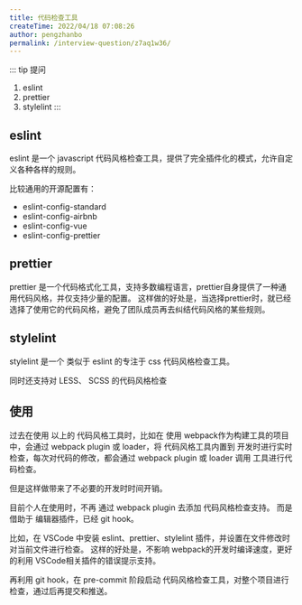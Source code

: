 ```yaml
---
title: 代码检查工具
createTime: 2022/04/18 07:08:26
author: pengzhanbo
permalink: /interview-question/z7aq1w36/
---
```


::: tip 提问
1. eslint
2. prettier
3. stylelint
:::

## eslint

eslint 是一个 javascript 代码风格检查工具，提供了完全插件化的模式，允许自定义各种各样的规则。

比较通用的开源配置有：
- eslint-config-standard
- eslint-config-airbnb
- eslint-config-vue
- eslint-config-prettier

## prettier

prettier 是一个代码格式化工具，支持多数编程语言，prettier自身提供了一种通用代码风格，并仅支持少量的配置。
这样做的好处是，当选择prettier时，就已经选择了使用它的代码风格，避免了团队成员再去纠结代码风格的某些规则。

## stylelint 
stylelint 是一个 类似于 eslint 的专注于 css 代码风格检查工具。

同时还支持对 LESS、 SCSS 的代码风格检查

## 使用

过去在使用 以上的 代码风格工具时，比如在 使用 webpack作为构建工具的项目中，会通过 webpack plugin 或 loader，将
代码风格工具内置到 开发时进行实时检查，每次对代码的修改，都会通过 webpack plugin 或 loader 调用 工具进行代码检查。

但是这样做带来了不必要的开发时时间开销。

目前个人在使用时，不再 通过 webpack plugin 去添加 代码风格检查支持。 而是借助于 编辑器插件，已经 git hook。

比如，在 VSCode 中安装 eslint、prettier、stylelint 插件，并设置在文件修改时对当前文件进行检查。
这样的好处是，不影响 webpack的开发时编译速度，更好的利用 VSCode相关插件的错误提示支持。

再利用 git hook，在 pre-commit 阶段启动 代码风格检查工具，对整个项目进行检查，通过后再提交和推送。
